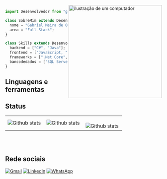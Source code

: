 <img align="right" width="300" src="https://raw.githubusercontent.com/MicaelliMedeiros/micaellimedeiros/master/image/computer-illustration.png" alt="ilustração de um computador">

```JAVASCRIPT
import Desenvolvedor from "gabrielmeiradeoliveira";

class SobreMim extends Desenvolvedor {
  nome = "Gabriel Meira de Oliveira";
  area = "Full-Stack";
}

class Skills extends Desenvolvedor {
  backend = ["C#", "Java"];
  frontend = ["JavaScript, "TypeScript"];
  frameworks = [".Net Core", "Spring Boot", "React.Js", "React Native"];
  bancodedados = ["SQL Server", "MySQL", "PostgreSQL", "BigQuery", "Firebase"];
}

```

## Linguagens e ferramentas


## Status

<table>
  <tr>
    <td>
      <img
        align="left"
        src="https://github-readme-stats.vercel.app/api?username=gabrielmeiradeoliveira&theme=dark&hide_border=false&include_all_commits=true&count_private=true"
        alt="Github stats"
      />
    </td>
    <td>
      <img
        align="left"
        src="https://github-readme-stats.vercel.app/api/top-langs/?username=gabrielmeiradeoliveira&theme=dark&hide_border=false&include_all_commits=true&count_private=true&layout=compact"
        alt="Github stats"
      />
    </td>
    <td>
      <br />
      <img
        align="left"
        src="https://github-readme-streak-stats.herokuapp.com/?user=gabrielmeiradeoliveira&theme=dark&hide_border=false"
        alt="Github stats"
      />
    </td>
  </tr>
</table>
<br />

[website]: https://codedev.ga/
[twitter]: https://twitter.com/SEUTWITTER
[youtube]: https://www.youtube.com/user/SEUYOUTUBE/
[instagram]: https://www.instagram.com/SEUINSTAGRAM/
[linkedin]: https://www.linkedin.com/in/SEULINKEDIN/

<br>

## Rede sociais

<p align="left">
  <a href="#" title="Gmail">
  <img src="https://img.shields.io/badge/-Gmail-FF0000?style=flat-square&labelColor=FF0000&logo=gmail&logoColor=white&link="gabriel_meira@icloud.com" alt="Gmail" /></a>

  <a href="#" title="LinkedIn">
  <img src="https://img.shields.io/badge/-Linkedin-0e76a8?style=flat-square&logo=Linkedin&logoColor=white&link="https://www.linkedin.com/in/gabriel-meira-de-oliveira/" alt="LinkedIn"/></a>

  <a href="#" title="WhatsApp">
  <img src="https://img.shields.io/badge/-WhatsApp-25d366?style=flat-square&labelColor=25d366&logo=whatsapp&logoColor=white&link="https://wa.me/5541998315324?text=Ol%C3%A1+Gabriel%2C+tudo+bem%3F++Acessei+o+seu+GitHub%2C+podemos+conversar+%F0%9F%98%80)https://wa.me/5541998315324?text=Ol%C3%A1+Gabriel%2C+tudo+bem%3F++Acessei+o+seu+GitHub%2C+podemos+conversar+%F0%9F%98%80" alt="WhatsApp"/></a>
</p>
